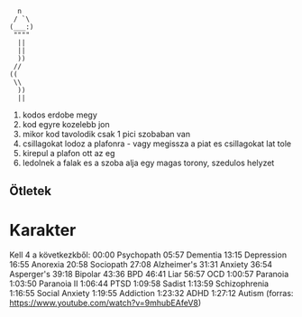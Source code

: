 ```
  n
 / `\
(___:)
 """"
  ||
  ||
  ))
 //
((
 \\
  ))
  ||
```

1. kodos erdobe megy
2. kod egyre kozelebb jon
3. mikor kod tavolodik csak 1 pici szobaban van
4. csillagokat lodoz a plafonra - vagy megissza a piat es csillagokat lat tole
5. kirepul a plafon ott az eg
6. ledolnek a falak es a szoba alja egy magas torony, szedulos helyzet

## Ötletek

# Karakter

Kell 4 a következkből:
00:00 Psychopath
05:57 Dementia
13:15 Depression
16:55 Anorexia
20:58 Sociopath
27:08 Alzheimer's
31:31 Anxiety
36:54 Asperger's
39:18 Bipolar
43:36 BPD
46:41 Liar
56:57 OCD
1:00:57 Paranoia
1:03:50 Paranoia II
1:06:44 PTSD
1:09:58 Sadist
1:13:59 Schizophrenia
1:16:55 Social Anxiety
1:19:55 Addiction
1:23:32 ADHD
1:27:12 Autism
(forras: https://www.youtube.com/watch?v=9mhubEAfeV8)
